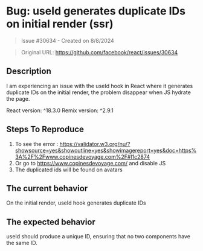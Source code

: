 # Bug: useId generates duplicate IDs on initial render (ssr)

> Issue #30634 - Created on 8/8/2024

> Original URL: https://github.com/facebook/react/issues/30634

## Description

I am experiencing an issue with the useId hook in React where it generates duplicate IDs on the initial render, the problem disappear when JS hydrate the page.

React version: ^18.3.0
Remix version: ^2.9.1

## Steps To Reproduce

1. To see the error : https://validator.w3.org/nu/?showsource=yes&showoutline=yes&showimagereport=yes&doc=https%3A%2F%2Fwww.copinesdevoyage.com%2F#l1c2874
2. Or go to https://www.copinesdevoyage.com/ and disable JS
3. The duplicated ids will be found on avatars

## The current behavior
On the initial render, useId hook generates duplicate IDs


## The expected behavior
useId should produce a unique ID, ensuring that no two components have the same ID.
